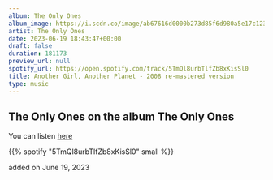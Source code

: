 ```yaml
---
album: The Only Ones
album_image: https://i.scdn.co/image/ab67616d0000b273d85f6d980a5e17c123a47c82
artist: The Only Ones
date: 2023-06-19 18:43:47+00:00
draft: false
duration: 181173
preview_url: null
spotify_url: https://open.spotify.com/track/5TmQl8urbTlfZb8xKisSl0
title: Another Girl, Another Planet - 2008 re-mastered version
type: music
---
```



## The Only Ones on the album The Only Ones

You can listen [here](https://open.spotify.com/track/5TmQl8urbTlfZb8xKisSl0)

{{% spotify "5TmQl8urbTlfZb8xKisSl0" small %}}

added on June 19, 2023